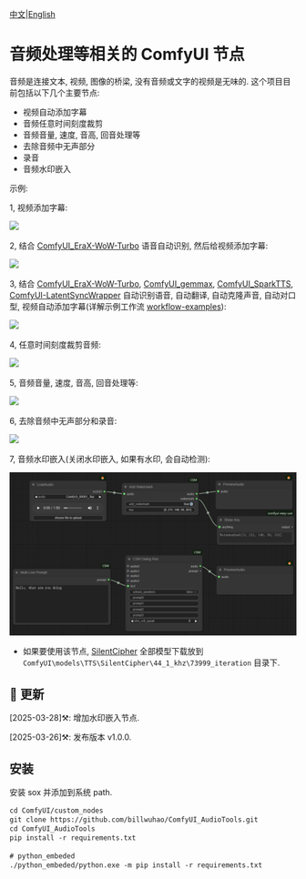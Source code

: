 [中文](README-CN.md)|[English](README.md)

# 音频处理等相关的 ComfyUI 节点

音频是连接文本, 视频, 图像的桥梁, 没有音频或文字的视频是无味的. 这个项目目前包括以下几个主要节点:
- 视频自动添加字幕
- 音频任意时间刻度裁剪
- 音频音量, 速度, 音高, 回音处理等
- 去除音频中无声部分
- 录音
- 音频水印嵌入

示例:

1, 视频添加字幕:

![](https://github.com/billwuhao/ComfyUI_AudioTools/blob/main/images/2025-03-25_14-00-28.png)

2, 结合 [ComfyUI_EraX-WoW-Turbo](https://github.com/billwuhao/ComfyUI_EraX-WoW-Turbo) 语音自动识别, 然后给视频添加字幕:

![](https://github.com/billwuhao/ComfyUI_AudioTools/blob/main/images/2025-03-25_13-33-54.png)

3, 结合 [ComfyUI_EraX-WoW-Turbo](https://github.com/billwuhao/ComfyUI_EraX-WoW-Turbo), [ComfyUI_gemmax](https://github.com/billwuhao/ComfyUI_gemmax), [ComfyUI_SparkTTS](https://github.com/billwuhao/ComfyUI_SparkTTS), [ComfyUI-LatentSyncWrapper](https://github.com/ShmuelRonen/ComfyUI-LatentSyncWrapper) 自动识别语音, 自动翻译, 自动克隆声音, 自动对口型, 视频自动添加字幕(详解示例工作流 [workflow-examples](./workflow-examples)):

![](https://github.com/billwuhao/ComfyUI_AudioTools/blob/main/images/20250326001631.png)

4, 任意时间刻度裁剪音频:

![](https://github.com/billwuhao/ComfyUI_AudioTools/blob/main/images/2025-03-25_13-14-52.png)

5, 音频音量, 速度, 音高, 回音处理等:

![](https://github.com/billwuhao/ComfyUI_AudioTools/blob/main/images/2025-03-25_13-02-40.png)

6, 去除音频中无声部分和录音:

![](https://github.com/billwuhao/ComfyUI_AudioTools/blob/main/images/2025-03-25_13-20-30.png)

7, 音频水印嵌入(关闭水印嵌入, 如果有水印, 会自动检测):

![](https://github.com/billwuhao/ComfyUI_CSM/blob/master/images/2025-03-18_14-43-49.png)

- 如果要使用该节点, [SilentCipher](https://huggingface.co/Sony/SilentCipher/tree/main/44_1_khz/73999_iteration) 全部模型下载放到 `ComfyUI\models\TTS\SilentCipher\44_1_khz\73999_iteration` 目录下.

## 📣 更新

[2025-03-28]⚒️: 增加水印嵌入节点. 

[2025-03-26]⚒️: 发布版本 v1.0.0. 

## 安装

安装 sox 并添加到系统 path.

```
cd ComfyUI/custom_nodes
git clone https://github.com/billwuhao/ComfyUI_AudioTools.git
cd ComfyUI_AudioTools
pip install -r requirements.txt

# python_embeded
./python_embeded/python.exe -m pip install -r requirements.txt
```
